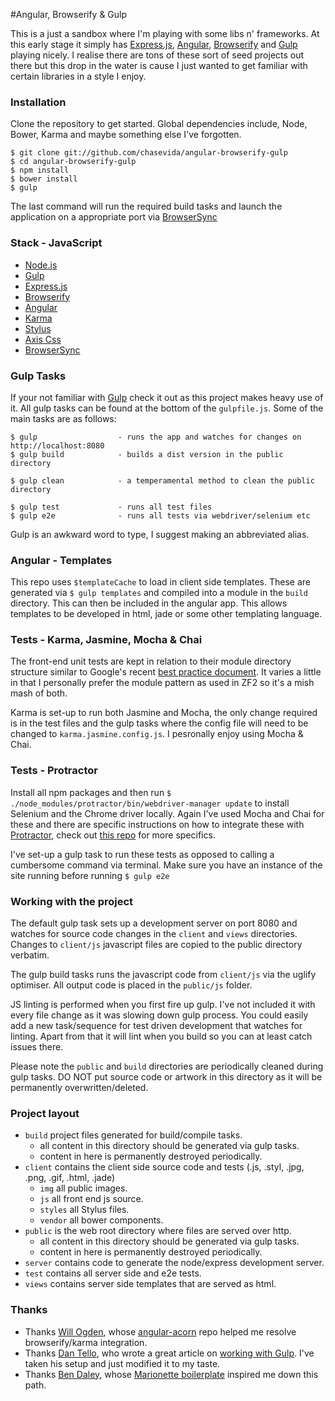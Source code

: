 #Angular, Browserify & Gulp

This is a just a sandbox where I'm playing with some libs n' frameworks. At this early stage it simply has [Express.js](http://expressjs.com/), [Angular](https://angularjs.org/), [Browserify](http://browserify.org/) and [Gulp](http://gulpjs.com/) playing nicely. I realise there are tons of these sort of seed projects out there but this drop in the water is cause I just wanted to get familiar with certain libraries in a style I enjoy.


### Installation
Clone the repository to get started. Global dependencies include, Node, Bower, Karma and maybe something else I've forgotten.

	$ git clone git://github.com/chasevida/angular-browserify-gulp
	$ cd angular-browserify-gulp
	$ npm install
	$ bower install
	$ gulp

The last command will run the required build tasks and launch the application on a appropriate port via [BrowserSync](http://www.browsersync.io/)

### Stack - JavaScript

* 	[Node.js](http://nodejs.org/)
* 	[Gulp](http://gulpjs.com/)
*	[Express.js](http://expressjs.com/)
*	[Browserify](http://browserify.org/)
*	[Angular](https://angularjs.org/)
*	[Karma](https://karma-runner.github.io)
*	[Stylus](http://learnboost.github.io/stylus/)
*	[Axis Css](http://roots.cx/axis/)
*	[BrowserSync](http://www.browsersync.io/)

### Gulp Tasks
If your not familiar with [Gulp](http://gulpjs.com/) check it out as this project makes heavy use of it. All gulp tasks can be found at the bottom of the `gulpfile.js`. Some of the main tasks are as follows:

	$ gulp					- runs the app and watches for changes on http://localhost:8080
	$ gulp build			- builds a dist version in the public directory
	
	$ gulp clean 			- a temperamental method to clean the public directory
	
	$ gulp test				- runs all test files
	$ gulp e2e  			- runs all tests via webdriver/selenium etc

Gulp is an awkward word to type, I suggest making an abbreviated alias.

### Angular - Templates
This repo uses `$templateCache` to load in client side templates. These are generated via `$ gulp templates` and compiled into a module in the `build` directory. This can then be included in the angular app. This allows templates to be developed in html, jade or some other templating language.

### Tests - Karma, Jasmine, Mocha & Chai
The front-end unit tests are kept in relation to their module directory structure similar to Google's recent [best practice document](https://docs.google.com/document/d/1XXMvReO8-Awi1EZXAXS4PzDzdNvV6pGcuaF4Q9821Es/pub). It varies a little in that I personally prefer the module pattern as used in ZF2 so it's a mish mash of both.

Karma is set-up to run both Jasmine and Mocha, the only change required is in the test files and the gulp tasks where the config file will need to be changed to `karma.jasmine.config.js`. I pesronally enjoy using Mocha & Chai.

### Tests - Protractor
Install all npm packages and then run `$ ./node_modules/protractor/bin/webdriver-manager update` to install Selenium and the Chrome driver locally. Again I've used Mocha and Chai for these and there are specific instructions on how to integrate these with [Protractor](https://github.com/angular/protractor), check out [this repo](https://github.com/angular/protractor/blob/master/docs/using-mocha.md) for more specifics. 

I've set-up a gulp task to run these tests as opposed to calling a cumbersome command via terminal. Make sure you have an instance of the site running before running `$ gulp e2e`

### Working with the project
The default gulp task sets up a development server on port 8080 and watches for source code changes in the `client` and `views` directories. Changes to `client/js` javascript files are copied to the public directory verbatim.

The gulp build tasks runs the javascript code from `client/js` via the uglify optimiser. All output code is placed in the `public/js` folder.

JS linting is performed when you first fire up gulp. I've not included it with every file change as it was slowing down gulp process. You could easily add a new task/sequence for test driven development that watches for linting. Apart from that it will lint when you build so you can at least catch issues there.

Please note the `public` and `build` directories are periodically cleaned during gulp tasks. DO NOT put source code or artwork in this directory as it will be permanently overwritten/deleted.

### Project layout
* 	`build` project files generated for build/compile tasks. 
 	* 	all content in this directory should be generated via gulp tasks.
 	* 	content in here is permanently destroyed periodically.
*	`client` contains the client side source code and tests (.js, .styl, .jpg, .png, .gif, .html, .jade)
	*   `img` all public images.
	* 	`js` all front end js source.
	* 	`styles` all Stylus files.
	* 	`vendor` all bower components.
*	`public` is the web root directory where files are served over http.
	* 	all content in this directory should be generated via gulp tasks.
	* 	content in here is permanently destroyed periodically.
*	`server` contains code to generate the node/express development server.
*	`test` contains all server side and e2e tests.
*	`views` contains server side templates that are served as html.


### Thanks
*	Thanks [Will Ogden](https://github.com/willogden), whose [angular-acorn](https://github.com/willogden/angular-acorn) repo helped me resolve browserify/karma integration.
*	Thanks [Dan Tello](https://github.com/greypants), who wrote a great article on [working with Gulp](http://viget.com/extend/gulp-browserify-starter-faq). I've taken his setup and just modified it to my taste.
* 	Thanks [Ben Daley](https://github.com/at0g), whose [Marionette boilerplate](https://github.com/at0g/bens-boilerplate)  inspired me down this path.
